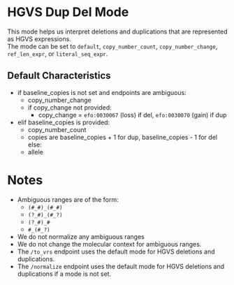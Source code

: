 # HGVS Dup Del Mode

This mode helps us interpret deletions and duplications that are represented as HGVS expressions.\
The mode can be set to `default`, `copy_number_count`, `copy_number_change`, `ref_len_expr`, or `literal_seq_expr`.


## Default Characteristics

- if baseline_copies is not set and endpoints are ambiguous:
    - copy_number_change
    - if copy_change not provided:
        - copy_change = `efo:0030067` (loss) if del, `efo:0030070` (gain) if dup
- elif baseline_copies is provided:
    - copy_number_count
    - copies are baseline_copies + 1 for dup, baseline_copies - 1 for del
  else:
    - allele

# Notes

- Ambiguous ranges are of the form:
    - `(#_#)_(#_#)`
    - `(?_#)_(#_?)`
    - `(?_#)_#`
    - `#_(#_?)`
- We do not normalize any ambiguous ranges
- We do not change the molecular context for ambiguous ranges.
- The `/to_vrs` endpoint uses the default mode for HGVS deletions and duplications.
- The `/normalize` endpoint uses the default mode for HGVS deletions and duplications if a mode is not set.
